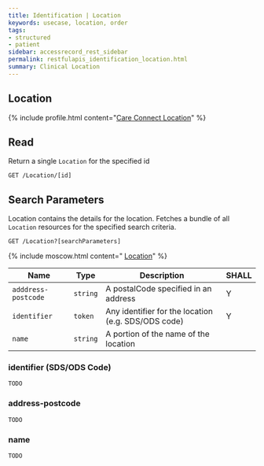 ```yaml
---
title: Identification | Location
keywords: usecase, location, order
tags:
- structured
- patient
sidebar: accessrecord_rest_sidebar
permalink: restfulapis_identification_location.html
summary: Clinical Location
---
```


## Location ##

{% include profile.html content="[Care Connect Location](http://www.interopen.org/candidate-profiles/care-connect/CareConnect-Location-1.html)" %}

## Read ##

Return a single `Location` for the specified id

```http
GET /Location/[id]
```

## Search Parameters ##

Location contains the details for the location. Fetches a bundle of all `Location` resources for the specified search criteria.

```http
GET /Location?[searchParameters]
```

{% include moscow.html content=" [Location](https://www.hl7.org/fhir/DSTU2/location.html#search)" %}

| Name | Type | Description | SHALL |
|------|------|-------------|-------|
| `adddress-postcode` | `string` | A postalCode specified in an address | Y |
| `identifier` | `token` | 	Any identifier for the location (e.g. SDS/ODS code) | Y |
| `name` | `string` | A portion of the name of the location | |


### identifier (SDS/ODS Code) ###

```
TODO
```

### address-postcode

```
TODO
```

### name ###

```
TODO
```